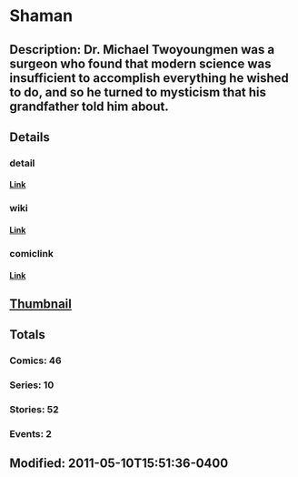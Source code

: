 # Shaman
## Description: Dr. Michael Twoyoungmen was a surgeon who found that modern science was insufficient to accomplish everything he wished to do, and so he turned to mysticism that his grandfather told him about.
## Details
### detail
#### [Link](http://marvel.com/characters/2064/shaman?utm_campaign=apiRef&utm_source=225578a89fc76f3d20fbffda5d17a88d)
### wiki
#### [Link](http://marvel.com/universe/Shaman_%28Michael_Twoyoungmen%29?utm_campaign=apiRef&utm_source=225578a89fc76f3d20fbffda5d17a88d)
### comiclink
#### [Link](http://marvel.com/comics/characters/1009576/shaman?utm_campaign=apiRef&utm_source=225578a89fc76f3d20fbffda5d17a88d)
## [Thumbnail](http://i.annihil.us/u/prod/marvel/i/mg/b/40/image_not_available.jpg)
## Totals
### Comics: 46
### Series: 10
### Stories: 52
### Events: 2
## Modified: 2011-05-10T15:51:36-0400
